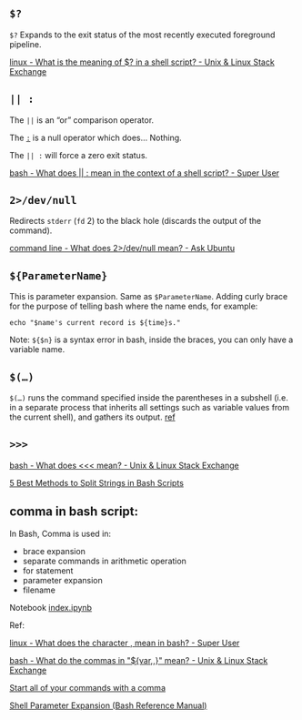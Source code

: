 ## `$?`

`$?` Expands to the exit status of the most recently executed foreground pipeline.

[linux - What is the meaning of $? in a shell script? - Unix & Linux Stack Exchange](https://unix.stackexchange.com/questions/7704/what-is-the-meaning-of-in-a-shell-script#:~:text=%24%3F%20%2DThe%20exit%20status%20of,under%20which%20they%20are%20executing.) 



## `|| :`

The `||` is an “or” comparison operator.

The [`:`](http://www.gnu.org/software/bash/manual/html_node/Bourne-Shell-Builtins.html#index-_003a) is a null operator which does… Nothing. 

The `|| :` will force a zero exit status.

 [bash - What does || : mean in the context of a shell script? - Super User](https://superuser.com/questions/1022374/what-does-mean-in-the-context-of-a-shell-script) 



## `2>/dev/null `

Redirects `stderr` (`fd` 2) to the black hole (discards the output of the command).

[command line - What does 2>/dev/null mean? - Ask Ubuntu](https://askubuntu.com/a/350212/849866)


## `${ParameterName}`

This is parameter expansion. Same as `$ParameterName`. Adding curly brace for the purpose of telling bash where the name ends, for example:

```
echo "$name's current record is ${time}s."
```

Note: `${$n}` is a syntax error in bash, inside the braces, you can only have a variable name.

## `$(…)`

`$(…)` runs the command specified inside the parentheses in a subshell (i.e. in a separate process that inherits all settings such as variable values from the current shell), and gathers its output. [ref](https://stackoverflow.com/a/11065196/3136861)



## `>>>`

 [bash - What does <<< mean? - Unix & Linux Stack Exchange](https://unix.stackexchange.com/questions/80362/what-does-mean/80372#80372) 

 [5 Best Methods to Split Strings in Bash Scripts](https://linuxier.com/how-to-to-split-strings-in-bash-scripts/) 



## comma in bash script:

In Bash, Comma is used in:
-  brace expansion
-  separate commands in arithmetic operation
-  for statement
-  parameter expansion
-  filename

Notebook  [index.ipynb](ipynb--comma-in-bash/index.ipynb) 



Ref: 

[linux - What does the character , mean in bash? - Super User](https://superuser.com/questions/184466/what-does-the-character-mean-in-bash#:~:text=Commas%20can%20also%20be%20used,character%20this%20is%20a%20TEST)  

[bash - What do the commas in "${var,,}" mean? - Unix & Linux Stack Exchange](https://unix.stackexchange.com/questions/500274/what-do-the-commas-in-var-mean) 

[Start all of your commands with a comma](https://rhodesmill.org/brandon/2009/commands-with-comma/) 

[Shell Parameter Expansion (Bash Reference Manual)](https://www.gnu.org/software/bash/manual/html_node/Shell-Parameter-Expansion.html) 